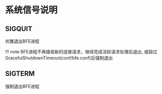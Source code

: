 # 系统信号说明

## SIGQUIT

优雅退出BFE进程

!!! note
    BFE进程不再接收新的连接请求，继续完成活跃请求处理后退出, 或超过GracefulShutdownTimeout(conf/bfe.conf)后强制退出

## SIGTERM

强制退出BFE进程
